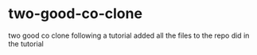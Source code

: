 # two-good-co-clone
two good co clone following a tutorial
added all the files to the repo did in the tutorial

